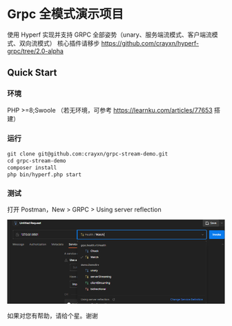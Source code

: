 # Grpc 全模式演示项目

使用 Hyperf 实现并支持 GRPC 全部姿势（unary、服务端流模式、客户端流模式、双向流模式）
核心插件请移步 https://github.com/crayxn/hyperf-grpc/tree/2.0-alpha

## Quick Start

### 环境
PHP >=8;Swoole
（若无环境，可参考 https://learnku.com/articles/77653 搭建）

### 运行
```
git clone git@github.com:crayxn/grpc-stream-demo.git
cd grpc-stream-demo
composer install
php bin/hyperf.php start
```

### 测试
打开 Postman，New > GRPC > Using server reflection

![postman-img.png](postman-img.png)

如果对您有帮助，请给个星。谢谢